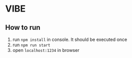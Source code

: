# VIBE

## How to run

1. run `npm install` in console. It should be executed once
2. run `npm run start`
3. open `localhost:1234` in browser
